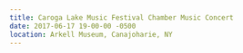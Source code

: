 ```yaml
---
title: Caroga Lake Music Festival Chamber Music Concert
date: 2017-06-17 19-00-00 -0500
location: Arkell Museum, Canajoharie, NY
---
```

